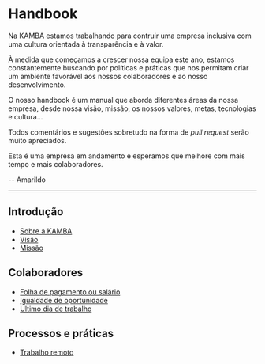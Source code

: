 # Handbook

Na KAMBA estamos trabalhando para contruir uma empresa inclusiva com uma cultura orientada à transparência e à valor.

À medida que começamos a crescer nossa equipa este ano, estamos constantemente buscando por políticas e práticas que nos permitam criar um ambiente favorável aos nossos colaboradores e ao nosso desenvolvimento.

O nosso handbook é um manual que aborda diferentes áreas da nossa empresa, desde nossa visão, missão, os nossos valores, metas, tecnologias e cultura...

Todos comentários e sugestões sobretudo na forma de *pull request* serão muito apreciados.

Esta é uma empresa em andamento e esperamos que melhore com mais tempo e mais colaboradores.

-- Amarildo

---

## Introdução

- [Sobre a KAMBA](https://github.com/usekamba/handbook/blob/master/sobre-a-kamba.md)
- [Visão](https://github.com/usekamba/handbook/blob/master/visao.md)
- [Missão](https://github.com/usekamba/handbook/blob/master/missao.md)

## Colaboradores

- [Folha de pagamento ou salário](https://github.com/usekamba/handbook/blob/master/folha_de_pagamento_sal%C3%A1rio.md)
- [Igualdade de oportunidade](https://github.com/usekamba/handbook/blob/master/igualdade_de_oportunidade.md)
- [Último dia de trabalho](https://github.com/usekamba/handbook/blob/master/ultimo_dia_de_trabalho.md)

## Processos e práticas
- [Trabalho remoto](https://github.com/usekamba/handbook/blob/master/remoto.md)